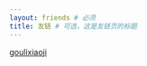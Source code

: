 ```yaml
---
layout: friends # 必须
title: 友链 # 可选，这是友链页的标题
---
```


[goulixiaoji](https://goulixiaoji.github.io)

<!-- more -->
